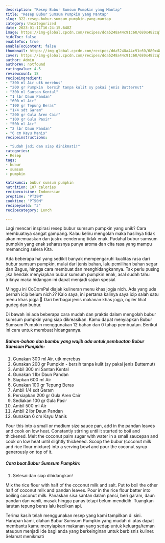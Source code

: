 ```yaml
---
description: "Resep Bubur Sumsum Pumpkin yang Mantap"
title: "Resep Bubur Sumsum Pumpkin yang Mantap"
slug: 322-resep-bubur-sumsum-pumpkin-yang-mantap
category: Uncategorized
date: 2023-01-11T16:24:15.648Z
image: https://img-global.cpcdn.com/recipes/dda5248a44c91c60/680x482cq70/bubur-sumsum-pumpkin-foto-resep-utama.jpg
hideToc: false
enableToc: true
enableTocContent: false
thumbnail: https://img-global.cpcdn.com/recipes/dda5248a44c91c60/680x482cq70/bubur-sumsum-pumpkin-foto-resep-utama.jpg
cover: https://img-global.cpcdn.com/recipes/dda5248a44c91c60/680x482cq70/bubur-sumsum-pumpkin-foto-resep-utama.jpg
author: Admin
authorAv: notfound
ratingvalue: 4.5
reviewcount: 18
recipeingredient:
- "300 ml Air utk merebus"
- "200 gr Pumpkin  bersih tanpa kulit sy pakai jenis Butternut"
- "300 ml Santan Kental"
- "1 lbr Daun Pandan"
- "600 ml Air"
- "100 gr Tepung Beras"
- "1/4 sdt Garam"
- "200 gr Gula Aren Cair"
- "100 gr Gula Pasir"
- "500 ml Air"
- "2 lbr Daun Pandan"
- "6 cm Kayu Manis"
recipeinstructions:

- "Sudah jadi dan siap dinikmati!"
categories:
- Resep
tags:
- bubur
- sumsum
- pumpkin

katakunci: bubur sumsum pumpkin 
nutrition: 107 calories
recipecuisine: Indonesian
preptime: "PT39M"
cooktime: "PT50M"
recipeyield: "3"
recipecategory: Lunch

---
```





Lagi mencari inspirasi resep bubur sumsum pumpkin yang unik? Cara membuatnya sangat gampang. Kalau keliru mengolah maka hasilnya tidak akan memuaskan dan justru cenderung tidak enak. Padahal bubur sumsum pumpkin yang enak seharusnya punya aroma dan cita rasa yang mampu memancing selera Kita.





Ada beberapa hal yang sedikit banyak mempengaruhi kualitas rasa dari bubur sumsum pumpkin, mulai dari jenis bahan, lalu pemilihan bahan segar dan Bagus, hingga cara membuat dan menghidangkannya. Tak perlu pusing jika hendak menyiapkan bubur sumsum pumpkin enak,      asal sudah tahu triknya maka hidangan ini dapat menjadi sajian spesial.














Minggu ini CoComPal diajak kulineran menu khas jogja nich. Ada yang uda pernah icip belum nich.?? Kalo saya, ini pertama kalinya saya icip salah satu menu khas jogja 🤭 Dari berbagai jenis makanan khas jogja, ngiler lihat gudeg dan bubur.






Di bawah ini ada beberapa cara mudah dan praktis dalam mengolah bubur sumsum pumpkin yang siap dikreasikan. Kamu dapat menyiapkan Bubur Sumsum Pumpkin menggunakan 12 bahan dan 0 tahap pembuatan. Berikut ini cara untuk membuat hidangannya.

<!--inarticleads1-->

##### Bahan-bahan dan bumbu yang wajib ada untuk pembuatan Bubur Sumsum Pumpkin:

1. Gunakan 300 ml Air, utk merebus
1. Gunakan 200 gr Pumpkin - bersih tanpa kulit (sy pakai jenis Butternut)
1. Ambil 300 ml Santan Kental
1. Gunakan 1 lbr Daun Pandan
1. Siapkan 600 ml Air
1. Gunakan 100 gr Tepung Beras
1. Ambil 1/4 sdt Garam
1. Persiapkan 200 gr Gula Aren Cair
1. Sediakan 100 gr Gula Pasir
1. Ambil 500 ml Air
1. Ambil 2 lbr Daun Pandan
1. Gunakan 6 cm Kayu Manis


Pour this into a small or medium size sauce pan, add in the pandan leaves and cook on low heat. Constantly stirring until it started to boil and thickened. Melt the coconut palm sugar with water in a small saucepan and cook on low heat until slightly thickened. Scoop the bubur (coconut milk and rice flour mixture) into a serving bowl and pour the coconut syrup generously on top of it. 

<!--inarticleads2-->

##### Cara buat Bubur Sumsum Pumpkin:


1. Selesai dan siap dihidangkan!

Mix the rice flour with half of the coconut milk and salt. Put to boil the other half of coconut milk and pandan leaves. Pour in the rice flour batter into boiling coconut milk. Panaskan sisa santan dalam panci, beri garam, daun pandan dan vanili, masak hingga panas tetapi belum mendidih. Tuangkan larutan tepung beras lalu kecilkan api. 

Terima kasih telah menggunakan resep yang kami tampilkan di sini. Harapan kami, olahan Bubur Sumsum Pumpkin yang mudah di atas dapat membantu kamu menyiapkan makanan yang sedap untuk keluarga/teman ataupun menjadi ide bagi anda yang berkeinginan untuk berbisnis kuliner. Selamat menikmati
